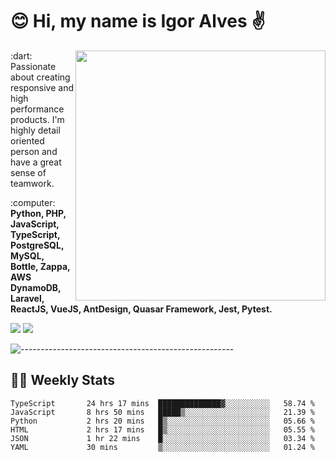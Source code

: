 # :blush: Hi, my name is Igor Alves :v:

<img src="https://github-readme-stats.vercel.app/api?username=iguit0&show_icons=true&include_all_commits=true&count_private=true&theme=dark" min-width="400px" max-width="400px" width="400px" align="right" />

<p align="left"> 
  :dart: Passionate about creating responsive and high performance products.
  I'm highly detail oriented person and have a great sense of teamwork.
</p>

<p align="left">
  :computer: <strong>Python, PHP, JavaScript, TypeScript, PostgreSQL, MySQL, Bottle, Zappa, AWS DynamoDB, Laravel, ReactJS, VueJS, AntDesign, Quasar Framework, Jest, Pytest.</strong>
</p>

<p align="left">
  <a href="https://www.linkedin.com/in/igor-lucio-alves" target="_blank" rel="noopener noreferrer" alt="LinkedIn">
  <img src="https://img.shields.io/badge/LinkedIn-0077B5?style=for-the-badge&logo=linkedin&logoColor=white" /></a>

  <a href="https://t.me/iguit0" target="_blank" rel="noopener noreferrer" alt="Telegram">
  <img src="https://img.shields.io/badge/Telegram-2CA5E0?style=for-the-badge&logo=telegram&logoColor=white" /></a>
</p>

![-----------------------------------------------------](https://raw.githubusercontent.com/andreasbm/readme/master/assets/lines/aqua.png)

## :man_technologist: Weekly Stats
<!--START_SECTION:waka-->

```text
TypeScript       24 hrs 17 mins  ██████████████▓░░░░░░░░░░   58.74 %
JavaScript       8 hrs 50 mins   █████▒░░░░░░░░░░░░░░░░░░░   21.39 %
Python           2 hrs 20 mins   █▒░░░░░░░░░░░░░░░░░░░░░░░   05.66 %
HTML             2 hrs 17 mins   █▒░░░░░░░░░░░░░░░░░░░░░░░   05.55 %
JSON             1 hr 22 mins    █░░░░░░░░░░░░░░░░░░░░░░░░   03.34 %
YAML             30 mins         ▒░░░░░░░░░░░░░░░░░░░░░░░░   01.24 %
```

<!--END_SECTION:waka-->

